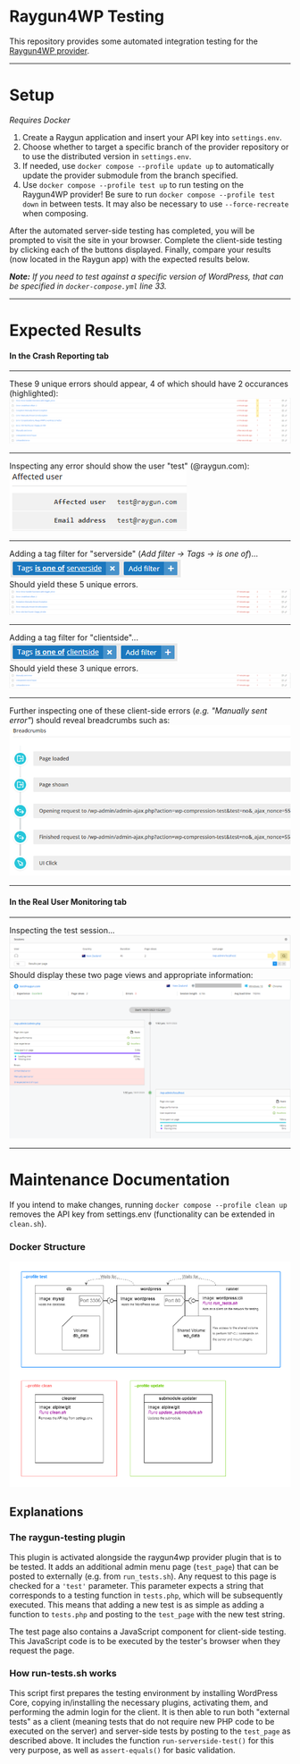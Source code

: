# Raygun4WP Testing
This repository provides some automated integration testing for the [Raygun4WP provider](https://github.com/MindscapeHQ/raygun4wordpress).

---

# Setup
*Requires Docker*
1. Create a Raygun application and insert your API key into `settings.env`.
2. Choose whether to target a specific branch of the provider repository or to use the distributed version in `settings.env`.
3. If needed, use `docker compose --profile update up` to automatically update the provider submodule from the branch specified.
4. Use `docker compose --profile test up` to run testing on the Raygun4WP provider! Be sure to run `docker compose --profile test down` in between tests. It may also be necessary to use `--force-recreate` when composing.

After the automated server-side testing has completed, you will be prompted to visit the site in your browser. Complete the client-side testing by clicking each of the buttons displayed. Finally, compare your results (now located in the Raygun app) with the expected results below.

***Note:*** *If you need to test against a specific version of WordPress, that can be specified in `docker-compose.yml` line 33.*

---

# Expected Results
#### In the Crash Reporting tab

---

These 9 unique errors should appear, 4 of which should have 2 occurances (highlighted):\
![1_Errors](https://github.com/MindscapeHQ/raygun4wordpress-testing/blob/main/images/1_Errors.png)

---

Inspecting any error should show the user "test" (@raygun.com):\
![2_User](https://github.com/MindscapeHQ/raygun4wordpress-testing/blob/main/images/2_User.png)

---

Adding a tag filter for "serverside" (*Add filter &rarr; Tags &rarr; is one of*)...\
![5_Serverside Tag](https://github.com/MindscapeHQ/raygun4wordpress-testing/blob/main/images/5_Serverside%20Tag.png)\
Should yield these 5 unique errors.\
![6_Serverside Reports](https://github.com/MindscapeHQ/raygun4wordpress-testing/blob/main/images/6_Serverside%20Reports.png)

---

Adding a tag filter for "clientside"...\
![7_Clientside Tag](https://github.com/MindscapeHQ/raygun4wordpress-testing/blob/main/images/7_Clientside%20Tag.png)\
Should yield these 3 unique errors.\
![8_Clientside Reports](https://github.com/MindscapeHQ/raygun4wordpress-testing/blob/main/images/8_Clientside%20Reports.png)

---

Further inspecting one of these client-side errors (*e.g. "Manually sent error"*) should reveal breadcrumbs such as:\
![9_Breadcrumbs](https://github.com/MindscapeHQ/raygun4wordpress-testing/blob/main/images/9_Breadcrumbs.png)

---

#### In the Real User Monitoring tab

---

Inspecting the test session...\
![10_Session Location](https://github.com/MindscapeHQ/raygun4wordpress-testing/blob/main/images/10_Session%20Location.png)\
Should display these two page views and appropriate information:\
![11_RUM Session](https://github.com/MindscapeHQ/raygun4wordpress-testing/blob/main/images/11_RUM%20Session.png)

---

# Maintenance Documentation
If you intend to make changes, running `docker compose --profile clean up` removes the API key from settings.env (functionality can be extended in `clean.sh`).

### Docker Structure
![Structure Diagram](https://github.com/MindscapeHQ/raygun4wordpress-testing/blob/main/images/Structure%20Diagram.png)

## Explanations
### The raygun-testing plugin
This plugin is activated alongside the raygun4wp provider plugin that is to be tested. It adds an additional admin menu page (`test_page`) that can be posted to externally (e.g. from `run_tests.sh`). Any request to this page is checked for a `'test'` parameter. This parameter expects a string that corresponds to a testing function in `tests.php`, which will be subsequently executed. This means that adding a new test is as simple as adding a function to `tests.php` and posting to the `test_page` with the new test string.

The test page also contains a JavaScript component for client-side testing. This JavaScript code is to be executed by the tester's browser when they request the page.

### How run-tests.sh works
This script first prepares the testing environment by installing WordPress Core, copying in/installing the necessary plugins, activating them, and performing the admin login for the client. It is then able to run both "external tests" as a client (meaning tests that do not require new PHP code to be executed on the server) and server-side tests by posting to the `test_page` as described above. It includes the function `run-serverside-test()` for this very purpose, as well as `assert-equals()` for basic validation.

